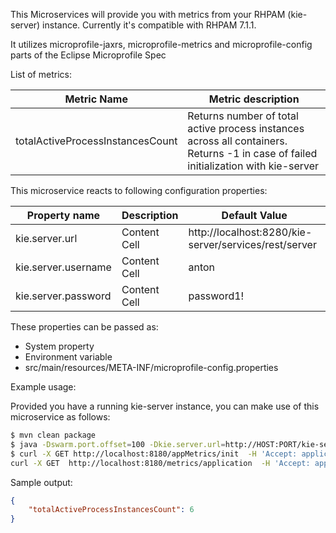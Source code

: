 This Microservices will provide you with metrics from your RHPAM (kie-server) instance.
Currently it's compatible with RHPAM 7.1.1.

It utilizes microprofile-jaxrs, microprofile-metrics and microprofile-config parts of the Eclipse Microprofile Spec

List of metrics:

| Metric Name   | Metric description |
| ------------- | ------------- |
| totalActiveProcessInstancesCount  | Returns number of total active process instances across all containers. Returns -1 in case of failed initialization with kie-server  |

This microservice reacts to following configuration properties:

| Property name  | Description  | Default Value
| ------------- | ------------- | ------------- |
| kie.server.url | Content Cell  |http://localhost:8280/kie-server/services/rest/server |
| kie.server.username | Content Cell  | anton |   
| kie.server.password | Content Cell  | password1!|

These properties can be passed as:
 - System property
 - Environment variable
 - src/main/resources/META-INF/microprofile-config.properties

Example usage:

Provided you have a running kie-server instance, you can make use of this microservice as follows:

```bash
$ mvn clean package
$ java -Dswarm.port.offset=100 -Dkie.server.url=http://HOST:PORT/kie-server/services/rest/server -Dkie.server.username=someUser -Dkie.server.password=somePassword! -jar target/rhpam-metrics-thorntail.jar
$ curl -X GET http://localhost:8180/appMetrics/init  -H 'Accept: application/json' 
curl -X GET  http://localhost:8180/metrics/application  -H 'Accept: application/json' 
```

Sample output:
```json
{
    "totalActiveProcessInstancesCount": 6
}
```
